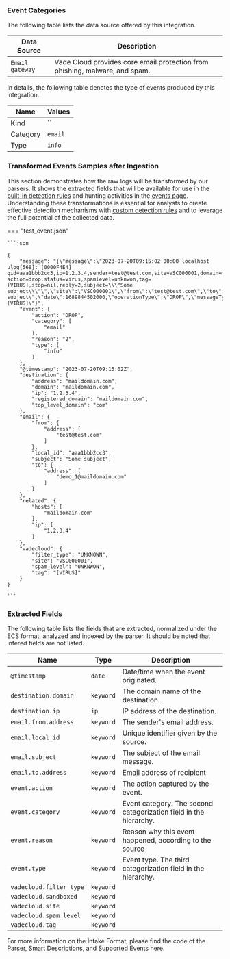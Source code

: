 
### Event Categories


The following table lists the data source offered by this integration.

| Data Source | Description                          |
| ----------- | ------------------------------------ |
| `Email gateway` | Vade Cloud provides core email protection from phishing, malware, and spam. |





In details, the following table denotes the type of events produced by this integration.

| Name | Values |
| ---- | ------ |
| Kind | `` |
| Category | `email` |
| Type | `info` |




### Transformed Events Samples after Ingestion

This section demonstrates how the raw logs will be transformed by our parsers. It shows the extracted fields that will be available for use in the [built-in detection rules](/docs/xdr/features/detect/rules_catalog) and hunting activities in the [events page](/docs/xdr/features/investigate/events). Understanding these transformations is essential for analysts to create effective detection mechanisms with [custom detection rules](/docs/xdr/features/detect/sigma) and to leverage the full potential of the collected data.

=== "test_event.json"

    ```json
	
    {
        "message": "{\"message\":\"2023-07-20T09:15:02+00:00 localhost ulog[568]: [0000F4E4] qid=aaa1bbb2cc3,ip=1.2.3.4,sender=test@test.com,site=VSC000001,domain=maildomain.com,recipient=demo_1@maildomain.com: action=drop,status=virus,spamlevel=unknwon,tag=[VIRUS],stop=nil,reply=2,subject=\\\"Some subject\\\"\",\"site\":\"VSC000001\",\"from\":\"test@test.com\",\"to\":\"demo_1@maildomain.com\",\"subject\":\"Some subject\",\"date\":1689844502000,\"operationType\":\"DROP\",\"messageType\":\"VIRUS\",\"messageId\":\"aaa1bbb2cc3\",\"hostname\":\"localhost\",\"filterType\":\"UNKNOWN\",\"filterReason\":\"2\",\"spamLevel\":\"UNKNWON\",\"domain\":\"maildomain.com\",\"ip\":\"1.2.3.4\",\"tag\":\"[VIRUS]\"}",
        "event": {
            "action": "DROP",
            "category": [
                "email"
            ],
            "reason": "2",
            "type": [
                "info"
            ]
        },
        "@timestamp": "2023-07-20T09:15:02Z",
        "destination": {
            "address": "maildomain.com",
            "domain": "maildomain.com",
            "ip": "1.2.3.4",
            "registered_domain": "maildomain.com",
            "top_level_domain": "com"
        },
        "email": {
            "from": {
                "address": [
                    "test@test.com"
                ]
            },
            "local_id": "aaa1bbb2cc3",
            "subject": "Some subject",
            "to": {
                "address": [
                    "demo_1@maildomain.com"
                ]
            }
        },
        "related": {
            "hosts": [
                "maildomain.com"
            ],
            "ip": [
                "1.2.3.4"
            ]
        },
        "vadecloud": {
            "filter_type": "UNKNOWN",
            "site": "VSC000001",
            "spam_level": "UNKNWON",
            "tag": "[VIRUS]"
        }
    }
    	
	```





### Extracted Fields

The following table lists the fields that are extracted, normalized under the ECS format, analyzed and indexed by the parser. It should be noted that infered fields are not listed.

| Name | Type | Description                |
| ---- | ---- | ---------------------------|
|`@timestamp` | `date` | Date/time when the event originated. |
|`destination.domain` | `keyword` | The domain name of the destination. |
|`destination.ip` | `ip` | IP address of the destination. |
|`email.from.address` | `keyword` | The sender's email address. |
|`email.local_id` | `keyword` | Unique identifier given by the source. |
|`email.subject` | `keyword` | The subject of the email message. |
|`email.to.address` | `keyword` | Email address of recipient |
|`event.action` | `keyword` | The action captured by the event. |
|`event.category` | `keyword` | Event category. The second categorization field in the hierarchy. |
|`event.reason` | `keyword` | Reason why this event happened, according to the source |
|`event.type` | `keyword` | Event type. The third categorization field in the hierarchy. |
|`vadecloud.filter_type` | `keyword` |  |
|`vadecloud.sandboxed` | `keyword` |  |
|`vadecloud.site` | `keyword` |  |
|`vadecloud.spam_level` | `keyword` |  |
|`vadecloud.tag` | `keyword` |  |



For more information on the Intake Format, please find the code of the Parser, Smart Descriptions, and Supported Events [here](https://github.com/SEKOIA-IO/intake-formats/tree/main/VadeSecure/vade_cloud).